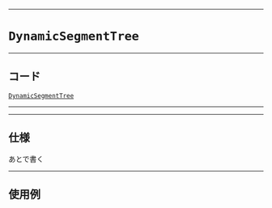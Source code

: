 _____

# `DynamicSegmentTree`

_____

## コード

[`DynamicSegmentTree`](https://github.com/titanium-22/Library_py/blob/main/DataStructures/SegmentTree/DynamicSegmentTree.py)
<!-- code=https://github.com/titanium-22/Library_py/blob/main/DataStructures\SegmentTree\DynamicSegmentTree.py -->

_____


_____

## 仕様

あとで書く

_____

## 使用例

```python
```

